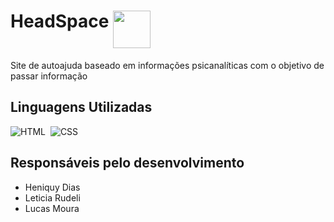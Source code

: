 
# HeadSpace <img align="top" height="60em" src="https://icones.pro/wp-content/uploads/2021/11/icone-de-feuille-violet.png"/>

Site de autoajuda baseado em informações psicanalíticas com o objetivo de passar informação 


## Linguagens Utilizadas
![HTML](https://img.shields.io/badge/-HTML-05122A?style=flat&logo=HTML5)&nbsp;
![CSS](https://img.shields.io/badge/-CSS-05122A?style=flat&logo=CSS3&logoColor=1572B6)&nbsp;

## Responsáveis pelo desenvolvimento
* Heniquy Dias
* Leticia Rudeli
* Lucas Moura
